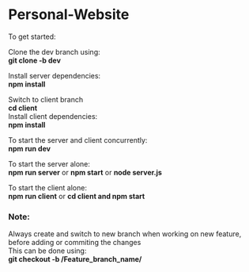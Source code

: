 # Personal-Website

To get started:

Clone the dev branch using:<br>
<b>git clone -b dev <repo url></b>

Install server dependencies:<br>
<b>npm install</b>

Switch to client branch<br>
<b>cd client</b><br>
Install client dependencies:<br>
<b>npm install</b>

To start the server and client concurrently:<br>
<b>npm run dev</b>

To start the server alone:<br>
<b>npm run server</b> or <b>npm start</b> or <b>node server.js</b>

To start the client alone:<br>
<b>npm run client</b> or <b>cd client and npm start</b>

<h3>Note: </h3>Always create and switch to new branch when working on new feature, before adding or commiting the changes<br>
This can be done using:<br>
<b>git checkout -b /Feature_branch_name/</b>
